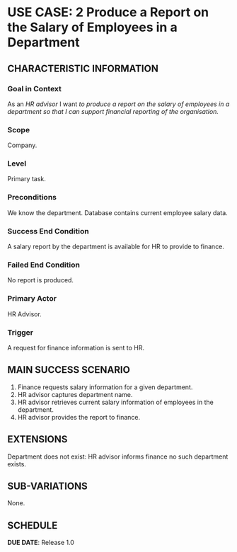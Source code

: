 # USE CASE: 2 Produce a Report on the Salary of Employees in a Department

## CHARACTERISTIC INFORMATION

### Goal in Context

As an *HR advisor* I want *to produce a report on the salary of employees in a department so that I can support financial reporting of the organisation.*

### Scope

Company.

### Level

Primary task.

### Preconditions

We know the department. Database contains current employee salary data.

### Success End Condition

A salary report by the department is available for HR to provide to finance.

### Failed End Condition

No report is produced.

### Primary Actor

HR Advisor.

### Trigger

A request for finance information is sent to HR.

## MAIN SUCCESS SCENARIO

1. Finance requests salary information for a given department.
2. HR advisor captures department name.
3. HR advisor retrieves current salary information of employees in the department.
4. HR advisor provides the report to finance.

## EXTENSIONS

Department does not exist: HR advisor informs finance no such department exists.

## SUB-VARIATIONS

None.

## SCHEDULE

**DUE DATE**: Release 1.0

